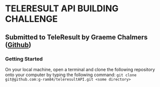 # TELERESULT API BUILDING CHALLENGE

## Submitted to TeleResult by Graeme Chalmers ([Github](https://github.com/g-ram84))

### Getting Started

On your local machine, open a terminal and clone the following repository onto your computer by typing the following command:
`git clone git@github.com:g-ram84/teleresultAPI.git <some directory>`
